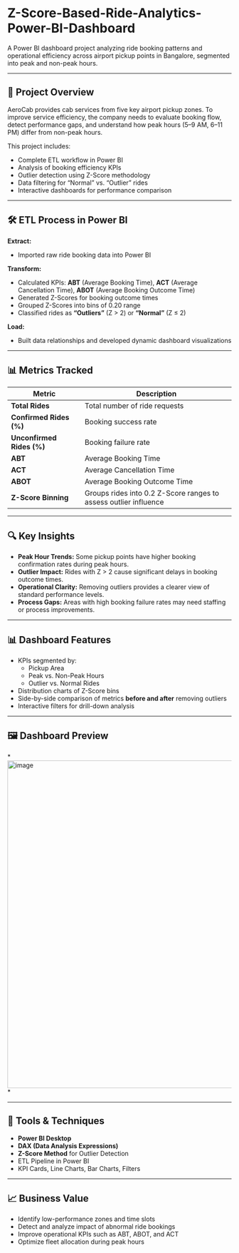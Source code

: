 # Z-Score-Based-Ride-Analytics-Power-BI-Dashboard

A Power BI dashboard project analyzing ride booking patterns and operational efficiency across airport pickup points in Bangalore, segmented into peak and non-peak hours.

---

## 📌 Project Overview  
AeroCab provides cab services from five key airport pickup zones. To improve service efficiency, the company needs to evaluate booking flow, detect performance gaps, and understand how peak hours (5–9 AM, 6–11 PM) differ from non-peak hours.  

This project includes:  
- Complete ETL workflow in Power BI  
- Analysis of booking efficiency KPIs  
- Outlier detection using Z-Score methodology  
- Data filtering for “Normal” vs. “Outlier” rides  
- Interactive dashboards for performance comparison  

---

## 🛠 ETL Process in Power BI  

**Extract:**  
- Imported raw ride booking data into Power BI  

**Transform:**  
- Calculated KPIs: **ABT** (Average Booking Time), **ACT** (Average Cancellation Time), **ABOT** (Average Booking Outcome Time)  
- Generated Z-Scores for booking outcome times  
- Grouped Z-Scores into bins of 0.20 range  
- Classified rides as **“Outliers”** (Z > 2) or **“Normal”** (Z ≤ 2)  

**Load:**  
- Built data relationships and developed dynamic dashboard visualizations  

---

## 📊 Metrics Tracked  

| Metric                  | Description |
|-------------------------|-------------|
| **Total Rides**         | Total number of ride requests |
| **Confirmed Rides (%)** | Booking success rate |
| **Unconfirmed Rides (%)** | Booking failure rate |
| **ABT**                 | Average Booking Time |
| **ACT**                 | Average Cancellation Time |
| **ABOT**                | Average Booking Outcome Time |
| **Z-Score Binning**     | Groups rides into 0.2 Z-Score ranges to assess outlier influence |

---

## 🔍 Key Insights  
- **Peak Hour Trends:** Some pickup points have higher booking confirmation rates during peak hours.  
- **Outlier Impact:** Rides with Z > 2 cause significant delays in booking outcome times.  
- **Operational Clarity:** Removing outliers provides a clearer view of standard performance levels.  
- **Process Gaps:** Areas with high booking failure rates may need staffing or process improvements.  

---

## 📊 Dashboard Features  
- KPIs segmented by:  
  - Pickup Area  
  - Peak vs. Non-Peak Hours  
  - Outlier vs. Normal Rides  
- Distribution charts of Z-Score bins  
- Side-by-side comparison of metrics **before and after** removing outliers  
- Interactive filters for drill-down analysis  

---

## 🖼 Dashboard Preview  
*<img width="1322" height="735" alt="image" src="https://github.com/user-attachments/assets/c7d19c1e-6064-4fea-8b0b-3361e35f02b4" />
*  

---

## 🧰 Tools & Techniques  
- **Power BI Desktop**  
- **DAX (Data Analysis Expressions)**  
- **Z-Score Method** for Outlier Detection  
- ETL Pipeline in Power BI  
- KPI Cards, Line Charts, Bar Charts, Filters  

---

## 📈 Business Value  
- Identify low-performance zones and time slots  
- Detect and analyze impact of abnormal ride bookings  
- Improve operational KPIs such as ABT, ABOT, and ACT  
- Optimize fleet allocation during peak hours  
